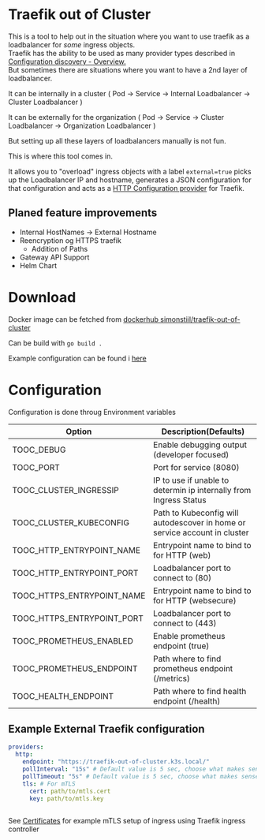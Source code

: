 # Traefik out of Cluster
This is a tool to help out in the situation where you want to use traefik as a loadbalancer for *some* ingress objects.  
Traefik has the ability to be used as many provider types described in [Configuration discovery - Overview.](https://doc.traefik.io/traefik/providers/overview/)  
But sometimes there are situations where you want to have a 2nd layer of loadbalancer. 

It can be internally in a cluster ( Pod -> Service -> Internal Loadbalancer -> Cluster Loadbalancer )

It can be externally for the organization ( Pod -> Service -> Cluster Loadbalancer -> Organization Loadbalancer )

But setting up all these layers of loadbalancers manually is not fun.

This is where this tool comes in.

It allows you to "overload" ingress objects with a label `external=true` picks up the Loadbalancer IP and hostname, generates a JSON configuration for that configuration and acts as a [HTTP Configuration provider](https://doc.traefik.io/traefik/providers/overview/)  for Traefik.

## Planed feature improvements
* Internal HostNames -> External Hostname
* Reencryption og HTTPS traefik
  * Addition of Paths
* Gateway API Support
* Helm Chart

# Download
Docker image can be fetched from [dockerhub simonstiil/traefik-out-of-cluster](https://hub.docker.com/repository/docker/simonstiil/traefik-out-of-cluster)

Can be build with `go build .`

Example configuration can be found i [here](./deployment/) 

# Configuration
Configuration is done throug Environment variables

| Option | Description(Defaults) |
| ------ | ----------- |
| TOOC_DEBUG | Enable debugging output (developer focused) |
| TOOC_PORT | Port for service (8080) |
| TOOC_CLUSTER_INGRESSIP | IP to use if unable to determin ip internally from Ingress Status |
| TOOC_CLUSTER_KUBECONFIG | Path to Kubeconfig will autodescover in home or service account in cluster |
| TOOC_HTTP_ENTRYPOINT_NAME | Entrypoint name to bind to for HTTP (web) |
| TOOC_HTTP_ENTRYPOINT_PORT | Loadbalancer port to connect to (80) |
| TOOC_HTTPS_ENTRYPOINT_NAME | Entrypoint name to bind to for HTTP (websecure) |
| TOOC_HTTPS_ENTRYPOINT_PORT | Loadbalancer port to connect to (443) |
| TOOC_PROMETHEUS_ENABLED | Enable prometheus endpoint (true) |
| TOOC_PROMETHEUS_ENDPOINT | Path where to find prometheus endpoint (/metrics) |
| TOOC_HEALTH_ENDPOINT | Path where to find health endpoint (/health) |

## Example External Traefik configuration
```yaml
providers:
  http:
    endpoint: "https://traefik-out-of-cluster.k3s.local/"
    pollInterval: "15s" # Default value is 5 sec, choose what makes sense to you
    pollTimeout: "5s" # Default value is 5 sec, choose what makes sense to you
    tls: # For mTLS
      cert: path/to/mtls.cert
      key: path/to/mtls.key
    
```
See [Certificates](./certificates/) for example mTLS setup of ingress using Traefik ingress controller
